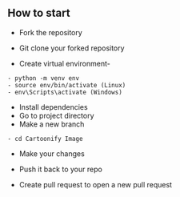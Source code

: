 
## How to start

- Fork the repository

- Git clone your forked repository

- Create virtual environment-
```
- python -m venv env
- source env/bin/activate (Linux)
- env\Scripts\activate (Windows)
```
- Install dependencies
- Go to project directory
- Make a new branch
```
- cd Cartoonify Image
```
- Make your changes
- Push it back to your repo

- Create pull request to open a new pull request
</br>

